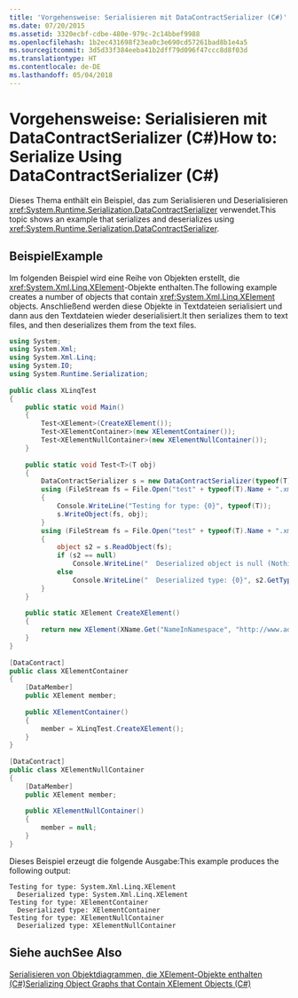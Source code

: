 ```yaml
---
title: 'Vorgehensweise: Serialisieren mit DataContractSerializer (C#)'
ms.date: 07/20/2015
ms.assetid: 3320ecbf-cdbe-480e-979c-2c14bbef9988
ms.openlocfilehash: 1b2ec431698f23ea0c3e690cd57261bad8b1e4a5
ms.sourcegitcommit: 3d5d33f384eeba41b2dff79d096f47ccc8d8f03d
ms.translationtype: HT
ms.contentlocale: de-DE
ms.lasthandoff: 05/04/2018
---
```

# <a name="how-to-serialize-using-datacontractserializer-c"></a><span data-ttu-id="5a702-102">Vorgehensweise: Serialisieren mit DataContractSerializer (C#)</span><span class="sxs-lookup"><span data-stu-id="5a702-102">How to: Serialize Using DataContractSerializer (C#)</span></span>
<span data-ttu-id="5a702-103">Dieses Thema enthält ein Beispiel, das zum Serialisieren und Deserialisieren <xref:System.Runtime.Serialization.DataContractSerializer> verwendet.</span><span class="sxs-lookup"><span data-stu-id="5a702-103">This topic shows an example that serializes and deserializes using <xref:System.Runtime.Serialization.DataContractSerializer>.</span></span>  
  
## <a name="example"></a><span data-ttu-id="5a702-104">Beispiel</span><span class="sxs-lookup"><span data-stu-id="5a702-104">Example</span></span>  
 <span data-ttu-id="5a702-105">Im folgenden Beispiel wird eine Reihe von Objekten erstellt, die <xref:System.Xml.Linq.XElement>-Objekte enthalten.</span><span class="sxs-lookup"><span data-stu-id="5a702-105">The following example creates a number of objects that contain <xref:System.Xml.Linq.XElement> objects.</span></span> <span data-ttu-id="5a702-106">Anschließend werden diese Objekte in Textdateien serialisiert und dann aus den Textdateien wieder deserialisiert.</span><span class="sxs-lookup"><span data-stu-id="5a702-106">It then serializes them to text files, and then deserializes them from the text files.</span></span>  
  
```csharp  
using System;  
using System.Xml;  
using System.Xml.Linq;  
using System.IO;  
using System.Runtime.Serialization;  
  
public class XLinqTest  
{  
    public static void Main()  
    {  
        Test<XElement>(CreateXElement());  
        Test<XElementContainer>(new XElementContainer());  
        Test<XElementNullContainer>(new XElementNullContainer());  
    }  
  
    public static void Test<T>(T obj)  
    {  
        DataContractSerializer s = new DataContractSerializer(typeof(T));  
        using (FileStream fs = File.Open("test" + typeof(T).Name + ".xml", FileMode.Create))  
        {  
            Console.WriteLine("Testing for type: {0}", typeof(T));   
            s.WriteObject(fs, obj);  
        }  
        using (FileStream fs = File.Open("test" + typeof(T).Name + ".xml", FileMode.Open))  
        {  
            object s2 = s.ReadObject(fs);  
            if (s2 == null)  
                Console.WriteLine("  Deserialized object is null (Nothing in VB)");  
            else  
                Console.WriteLine("  Deserialized type: {0}", s2.GetType());  
        }  
    }  
  
    public static XElement CreateXElement()  
    {  
        return new XElement(XName.Get("NameInNamespace", "http://www.adventure-works.org"));  
    }  
}  
  
[DataContract]  
public class XElementContainer  
{  
    [DataMember]  
    public XElement member;  
  
    public XElementContainer()  
    {  
        member = XLinqTest.CreateXElement();  
    }  
}  
  
[DataContract]  
public class XElementNullContainer  
{  
    [DataMember]  
    public XElement member;  
  
    public XElementNullContainer()  
    {  
        member = null;  
    }  
}  
```  
  
 <span data-ttu-id="5a702-107">Dieses Beispiel erzeugt die folgende Ausgabe:</span><span class="sxs-lookup"><span data-stu-id="5a702-107">This example produces the following output:</span></span>  
  
```  
Testing for type: System.Xml.Linq.XElement  
  Deserialized type: System.Xml.Linq.XElement  
Testing for type: XElementContainer  
  Deserialized type: XElementContainer  
Testing for type: XElementNullContainer  
  Deserialized type: XElementNullContainer  
```  
  
## <a name="see-also"></a><span data-ttu-id="5a702-108">Siehe auch</span><span class="sxs-lookup"><span data-stu-id="5a702-108">See Also</span></span>  
 [<span data-ttu-id="5a702-109">Serialisieren von Objektdiagrammen, die XElement-Objekte enthalten (C#)</span><span class="sxs-lookup"><span data-stu-id="5a702-109">Serializing Object Graphs that Contain XElement Objects (C#)</span></span>](../../../../csharp/programming-guide/concepts/linq/serializing-object-graphs-that-contain-xelement-objects.md)
